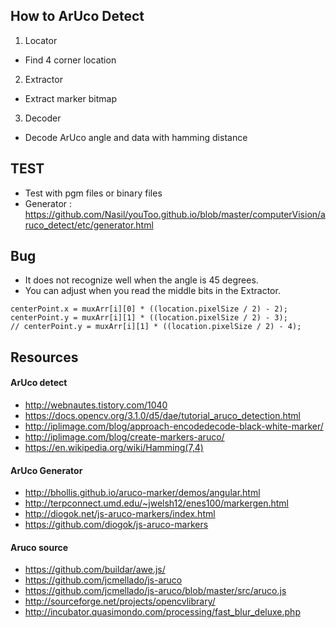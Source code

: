 ## How to ArUco Detect
1. Locator 
 - Find 4 corner location
2. Extractor
 - Extract marker bitmap
3. Decoder
 - Decode ArUco angle and data with hamming distance

## TEST 
- Test with pgm files or binary files
- Generator : https://github.com/Nasil/youToo.github.io/blob/master/computerVision/aruco_detect/etc/generator.html

## Bug 
- It does not recognize well when the angle is 45 degrees.
- You can adjust when you read the middle bits in the Extractor.
```
centerPoint.x = muxArr[i][0] * ((location.pixelSize / 2) - 2);
centerPoint.y = muxArr[i][1] * ((location.pixelSize / 2) - 3); 
// centerPoint.y = muxArr[i][1] * ((location.pixelSize / 2) - 4);
```
 

## Resources
#### ArUco detect
- http://webnautes.tistory.com/1040
- https://docs.opencv.org/3.1.0/d5/dae/tutorial_aruco_detection.html
- http://iplimage.com/blog/approach-encodedecode-black-white-marker/
- http://iplimage.com/blog/create-markers-aruco/
- https://en.wikipedia.org/wiki/Hamming(7,4) 
#### ArUco Generator 
- http://bhollis.github.io/aruco-marker/demos/angular.html
- http://terpconnect.umd.edu/~jwelsh12/enes100/markergen.html
- http://diogok.net/js-aruco-markers/index.html
- https://github.com/diogok/js-aruco-markers
#### Aruco source 
- https://github.com/buildar/awe.js/
- https://github.com/jcmellado/js-aruco
- https://github.com/jcmellado/js-aruco/blob/master/src/aruco.js 
- http://sourceforge.net/projects/opencvlibrary/
- http://incubator.quasimondo.com/processing/fast_blur_deluxe.php
 

 
 
